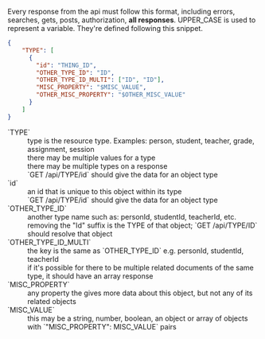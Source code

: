 Every response from the api must follow this format, including errors, searches, gets, posts, authorization, **all responses**.  UPPER_CASE is used to represent a variable.  They're defined following this snippet.

```json
{
    "TYPE": [
      {
        "id": "THING_ID",
        "OTHER_TYPE_ID": "ID",
        "OTHER_TYPE_ID_MULTI": ["ID", "ID"],
        "MISC_PROPERTY": "$MISC_VALUE",
        "OTHER_MISC_PROPERTY": "$OTHER_MISC_VALUE"
      }
    ]
}

```

<dl>
  <dt> `TYPE`
  <dd> type is the resource type.  Examples: person, student, teacher, grade, assignment, session
  <dd> there may be multiple values for a type
  <dd> there may be multiple types on a response
  <dd> `GET /api/TYPE/id` should give the data for an object type

  <dt> `id`
  <dd> an id that is unique to this object within its type
  <dd> `GET /api/TYPE/id` should give the data for an object type

  <dt> `OTHER_TYPE_ID`
  <dd> another type name such as: personId, studentId, teacherId, etc.
  <dd> removing the "Id" suffix is the TYPE of that object; `GET /api/TYPE/ID` should resolve that object

  <dt> `OTHER_TYPE_ID_MULTI`
  <dd> the key is the same as `OTHER_TYPE_ID` e.g. personId, studentId, teacherId
  <dd> if it's possible for there to be multiple related documents of the same type, it should have an array response

  <dt> `MISC_PROPERTY`
  <dd> any property the gives more data about this object, but not any of its related objects

  <dt> `MISC_VALUE`
  <dd> this may be a string, number, boolean, an object or array of objects with `"MISC_PROPERTY": MISC_VALUE` pairs

</dl>
